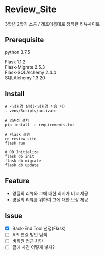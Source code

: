 # Review_Site
3학년 2학기 소공 / 레포이름대로 정직한 리뷰사이트

## Prerequisite
python 3.7.5

Flask 1.1.2  
Flask-Migrate 2.5.3  
Flask-SQLAlchemy 2.4.4  
SQLAlchemy 1.3.20  

## Install
```
# 가상환경 실행(가상환경 사용 시)
. venv/Scripts/activate

# 의존성 설치
pip install -r requirements.txt

# Flask 실행
cd review_site
flask run

# DB Initialize
flask db init
flask db migrate
flask db update
```
## Feature
- 양질의 리뷰와 그에 대한 최저가 비교 제공
- 양질의 리뷰를 위하여 그에 대한 보상 제공

## Issue
- [x] Back-End Tool 선정(Flask)
- [ ] API 연결 방안 탐색
- [ ] 비회원 접근 차단
- [ ] 글에 사진 어떻게 넣지?
